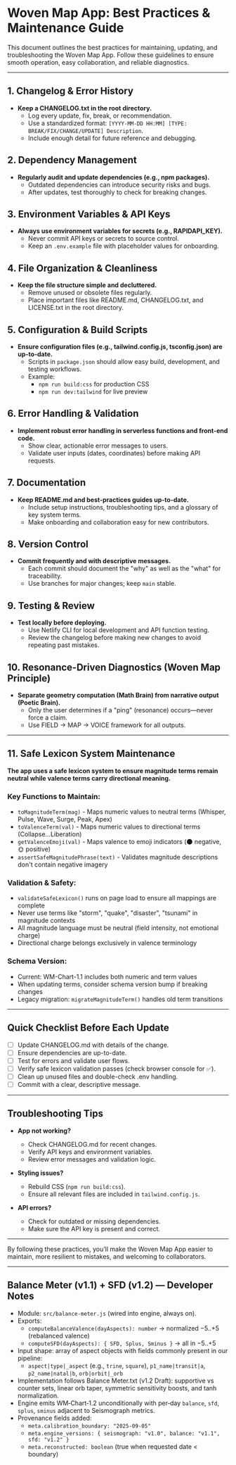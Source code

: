 # Woven Map App: Best Practices & Maintenance Guide

This document outlines the best practices for maintaining, updating, and troubleshooting the Woven Map App. Follow these guidelines to ensure smooth operation, easy collaboration, and reliable diagnostics.

---

## 1. **Changelog & Error History**

- **Keep a CHANGELOG.txt in the root directory.**
  - Log every update, fix, break, or recommendation.
  - Use a standardized format: `[YYYY-MM-DD HH:MM] [TYPE: BREAK/FIX/CHANGE/UPDATE] Description`.
  - Include enough detail for future reference and debugging.

## 2. **Dependency Management**

- **Regularly audit and update dependencies (e.g., npm packages).**
  - Outdated dependencies can introduce security risks and bugs.
  - After updates, test thoroughly to check for breaking changes.

## 3. **Environment Variables & API Keys**

- **Always use environment variables for secrets (e.g., RAPIDAPI_KEY).**
  - Never commit API keys or secrets to source control.
  - Keep an `.env.example` file with placeholder values for onboarding.

## 4. **File Organization & Cleanliness**

- **Keep the file structure simple and decluttered.**
  - Remove unused or obsolete files regularly.
  - Place important files like README.md, CHANGELOG.txt, and LICENSE.txt in the root directory.

## 5. **Configuration & Build Scripts**

- **Ensure configuration files (e.g., tailwind.config.js, tsconfig.json) are up-to-date.**
  - Scripts in `package.json` should allow easy build, development, and testing workflows.
  - Example:
    - `npm run build:css` for production CSS
    - `npm run dev:tailwind` for live preview

## 6. **Error Handling & Validation**

- **Implement robust error handling in serverless functions and front-end code.**
  - Show clear, actionable error messages to users.
  - Validate user inputs (dates, coordinates) before making API requests.

## 7. **Documentation**

- **Keep README.md and best-practices guides up-to-date.**
  - Include setup instructions, troubleshooting tips, and a glossary of key system terms.
  - Make onboarding and collaboration easy for new contributors.

## 8. **Version Control**

- **Commit frequently and with descriptive messages.**
  - Each commit should document the "why" as well as the "what" for traceability.
  - Use branches for major changes; keep `main` stable.

## 9. **Testing & Review**

- **Test locally before deploying.**
  - Use Netlify CLI for local development and API function testing.
  - Review the changelog before making new changes to avoid repeating past mistakes.

## 10. **Resonance-Driven Diagnostics (Woven Map Principle)**

- **Separate geometry computation (Math Brain) from narrative output (Poetic Brain).**
  - Only the user determines if a "ping" (resonance) occurs—never force a claim.
  - Use FIELD → MAP → VOICE framework for all outputs.

---

## 11. **Safe Lexicon System Maintenance**

**The app uses a safe lexicon system to ensure magnitude terms remain neutral while valence terms carry directional meaning.**

### **Key Functions to Maintain:**
- `toMagnitudeTerm(mag)` - Maps numeric values to neutral terms (Whisper, Pulse, Wave, Surge, Peak, Apex)
- `toValenceTerm(val)` - Maps numeric values to directional terms (Collapse...Liberation)
- `getValenceEmoji(val)` - Maps valence to emoji indicators (🌑 negative, 🌞 positive)
- `assertSafeMagnitudePhrase(text)` - Validates magnitude descriptions don't contain negative imagery

### **Validation & Safety:**
- `validateSafeLexicon()` runs on page load to ensure all mappings are complete
- Never use terms like "storm", "quake", "disaster", "tsunami" in magnitude contexts
- All magnitude language must be neutral (field intensity, not emotional charge)
- Directional charge belongs exclusively in valence terminology

### **Schema Version:**
- Current: WM-Chart-1.1 includes both numeric and term values
- When updating terms, consider schema version bump if breaking changes
- Legacy migration: `migrateMagnitudeTerm()` handles old term transitions

---

## Quick Checklist Before Each Update

- [ ] Update CHANGELOG.md with details of the change.
- [ ] Ensure dependencies are up-to-date.
- [ ] Test for errors and validate user flows.
- [ ] Verify safe lexicon validation passes (check browser console for ✅).
- [ ] Clean up unused files and double-check .env handling.
- [ ] Commit with a clear, descriptive message.

---

## Troubleshooting Tips

- **App not working?**  
  - Check CHANGELOG.md for recent changes.
  - Verify API keys and environment variables.
  - Review error messages and validation logic.

- **Styling issues?**  
  - Rebuild CSS (`npm run build:css`).
  - Ensure all relevant files are included in `tailwind.config.js`.

- **API errors?**  
  - Check for outdated or missing dependencies.
  - Make sure the API key is present and correct.

---

By following these practices, you'll make the Woven Map App easier to maintain, more resilient to mistakes, and welcoming to collaborators.

---

## Balance Meter (v1.1) + SFD (v1.2) — Developer Notes

- Module: `src/balance-meter.js` (wired into engine, always on).
- Exports:
  - `computeBalanceValence(dayAspects): number` → normalized −5..+5 (rebalanced valence)
  - `computeSFD(dayAspects): { SFD, Splus, Sminus }` → all in −5..+5
- Input shape: array of aspect objects with fields commonly present in our pipeline:
  - `aspect|type|_aspect` (e.g., `trine`, `square`), `p1_name|transit|a`, `p2_name|natal|b`, `orb|orbit|_orb`
- Implementation follows Balance Meter.txt (v1.2 Draft): supportive vs counter sets, linear orb taper, symmetric sensitivity boosts, and tanh normalization.
- Engine emits WM‑Chart‑1.2 unconditionally with per‑day `balance`, `sfd`, `splus`, `sminus` adjacent to Seismograph metrics.
- Provenance fields added:
  - `meta.calibration_boundary: "2025-09-05"`
  - `meta.engine_versions: { seismograph: "v1.0", balance: "v1.1", sfd: "v1.2" }`
  - `meta.reconstructed: boolean` (true when requested date < boundary)

